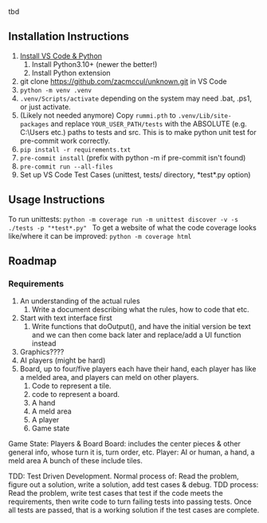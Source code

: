 tbd

## Installation Instructions
1. [Install VS Code & Python](https://code.visualstudio.com/docs/python/python-tutorial)
   1. Install Python3.10+ (newer the better!)
   2. Install Python extension
2. git clone https://github.com/zacmccul/unknown.git in VS Code
3. `python -m venv .venv`
4. `.venv/Scripts/activate` depending on the system may need .bat, .ps1, or just activate.
5. (Likely not needed anymore) Copy `rummi.pth` to `.venv/Lib/site-packages` and replace `YOUR_USER_PATH/tests` with the ABSOLUTE (e.g. C:\\Users etc.) paths to tests and src. This is to make python unit test for pre-commit work correctly.
6. `pip install -r requirements.txt`
7. `pre-commit install`  (prefix with python -m if pre-commit isn't found)
8. `pre-commit run --all-files`
9. Set up VS Code Test Cases (unittest, tests/ directory, \*test\*.py option)


## Usage Instructions
To run unittests:
`python -m coverage run -m unittest discover -v -s ./tests -p "*test*.py" `
To get a website of what the code coverage looks like/where it can be improved:
`python -m coverage html`

## Roadmap

### Requirements


1. An understanding of the actual rules
   1. Write a document describing what the rules, how to code that etc.
2. Start with text interface first
   1. Write functions that doOutput(), and have the initial version be text and we can then come back later
        and replace/add a UI function instead
3. Graphics????
4. AI players (might be hard)
5. Board, up to four/five players each have their hand, each player has like a melded area, and players can meld on other players.
   1. Code to represent a tile.
   2. code to represent a board.
   3. A hand
   4. A meld area
   5. A player
   6. Game state

Game State: Players & Board
Board: includes the center pieces & other general info, whose turn it is, turn order, etc.
Player: AI or human, a hand, a meld area
A bunch of these include tiles.



TDD: Test Driven Development.
Normal process of: Read the problem, figure out a solution, write a solution, add test cases & debug.
TDD process: Read the problem, write test cases that test if the code meets the requirements, then write code to turn failing tests into passing tests. Once all tests are passed, that is a working solution if the test cases are complete.
